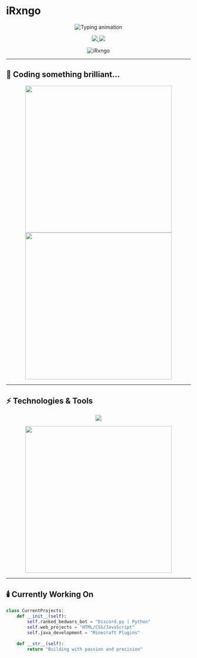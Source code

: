 # iRxngo

<p align="center">
  <img src="https://readme-typing-svg.demolab.com?font=Fira+Code&weight=600&size=24&duration=4000&pause=1000&color=FFFFFF&background=00000000&width=435&lines=Ramin+%7C+Full-Stack+Developer;Java+%7C+Python+%7C+Discord.py;Building+awesome+things+%F0%9F%9A%80" alt="Typing animation">
</p>

<p align="center">
  <a href="https://github.com/iRxngo">
    <img src="https://img.shields.io/badge/GitHub-100000?style=for-the-badge&logo=github&logoColor=white">
  </a>
  <a href="https://discord.com/users/1240724655099219969">
    <img src="https://img.shields.io/badge/Discord-7289DA?style=for-the-badge&logo=discord&logoColor=white">
  </a>
</p>

<p align="center">
  <img src="https://komarev.com/ghpvc/?username=iRxngo&label=Profile%20views&color=0d1117&style=flat" alt="iRxngo" />
</p>

---

## 🔮 Coding something brilliant...

<p align="center">
  <img src="https://github-readme-stats.vercel.app/api?username=iRxngo&show_icons=true&theme=dark&bg_color=0d1117&hide_border=true&title_color=FFFFFF&icon_color=7E3ACE&text_color=FFFFFF" width="400">
  <img src="https://github-readme-streak-stats.herokuapp.com/?user=iRxngo&theme=dark&background=0d1117&hide_border=true&ring=7E3ACE&fire=7E3ACE&currStreakLabel=FFFFFF" width="400">
</p>

---

## ⚡ Technologies & Tools

<p align="center">
  <img src="https://skillicons.dev/icons?i=java,python,js,html,css,discord,github,vscode,idea,git,nodejs,react" />
</p>

<p align="center">
  <img src="https://github-readme-stats.vercel.app/api/top-langs/?username=iRxngo&layout=compact&theme=dark&bg_color=0d1117&hide_border=true&title_color=FFFFFF&text_color=FFFFFF" width="400">
</p>

---

## 🕯️ Currently Working On

```python
class CurrentProjects:
    def __init__(self):
        self.ranked_bedwars_bot = "Discord.py | Python"
        self.web_projects = "HTML/CSS/JavaScript"
        self.java_development = "Minecraft Plugins"
        
    def __str__(self):
        return "Building with passion and precision"
